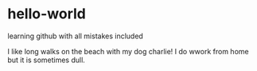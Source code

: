# hello-world

learning github with all mistakes included 

I like long walks on the beach with my dog charlie! 
I do wwork from home but it is sometimes dull.

